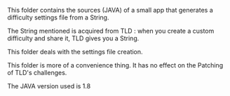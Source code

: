 This folder contains the sources (JAVA) of a small app that generates a difficulty settings file from a String.

The String mentioned is acquired from TLD : when you create a custom difficulty and share it, TLD gives you a String.

This folder deals with the settings file creation.

This folder is more of a convenience thing. It has no effect on the Patching of TLD's challenges.

The JAVA version used is 1.8